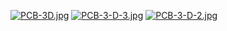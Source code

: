 [![PCB-3D.jpg](https://i.postimg.cc/zfMBD5Jv/PCB-3D.jpg)](https://postimg.cc/cKRZTptG) 
[![PCB-3-D-3.jpg](https://i.postimg.cc/90PFB7yw/PCB-3-D-3.jpg)](https://postimg.cc/T5w6dh7T)
[![PCB-3-D-2.jpg](https://i.postimg.cc/m2RrgmGY/PCB-3-D-2.jpg)](https://postimg.cc/DmjhCd00)

